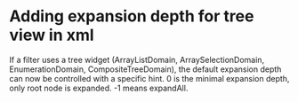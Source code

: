 # Adding expansion depth for tree view in xml

If a filter uses a tree widget (ArrayListDomain, ArraySelectionDomain, EnumerationDomain, CompositeTreeDomain), the default
expansion depth can now be controlled with a specific hint.
0 is the minimal expansion depth, only root node is expanded. -1 means expandAll.

  <IntVectorProperty command="..." name="...">
    <CompositeTreeDomain mode="all" name="tree">
      <RequiredProperties>
        <Property function="Input" name="Input" />
      </RequiredProperties>
    </CompositeTreeDomain>
    <Hints>
      <!-- This tag sets the height of the CompositeTreeDomain -->
      <Expansion depth="3" />
    </Hints>
  </IntVectorProperty>

